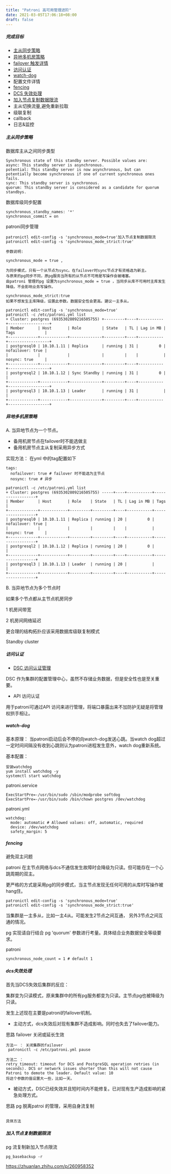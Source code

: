 ```yaml
---
title: "Patroni 高可用管理进阶"
date: 2021-03-05T17:06:18+08:00
draft: false
---
```


##### 完成目标

- [主从同步策略](postgres/patroni02/#主从同步策略)
- [异地多机房策略](postgres/patroni02/#异地多机房策略)
- [failover 触发详情](.)
- [访问认证](postgres/patroni02/#访问认证)
- [watch-dog](postgres/patroni02/#watch-dog)
- 配置文件详情
- [fencing](postgres/patroni02/#fencing)
- [DCS 失效处理](postgres/patroni02/#dcs失效处理)
- [加入节点复制数据限流](postgres/patroni02/#加入节点复制数据限流)
- 主从切换流量,避免重新拉取
- 级联复制
- callback
- 日志&监控

##### 主从同步策略

数据库主从之间同步类型
```
Synchronous state of this standby server. Possible values are:
async: This standby server is asynchronous.
potential: This standby server is now asynchronous, but can potentially become synchronous if one of current synchronous ones fails.
sync: This standby server is synchronous.
quorum: This standby server is considered as a candidate for quorum standbys.
```

数据库级同步配置
```
synchronous_standby_names: '*'
synchronous_commit = on 
```
patroni同步管理

```
patronictl edit-config -s 'synchronous_mode=true'加入节点复制数据限流
patronictl edit-config -s 'synchronous_mode_strict:true'

参数说明:

synchronous_mode = true , 

为同步模式，只有一个从节点为sync。在failover时sync节点才有资格选为新主。
与原来的pg同步不同，原pg服务当所有的从节点不可用是写操作会被堵塞。
由patroni 管理的pg 设置为synchronous_mode = true ，当同步从库不可用时主库发生降级。不会影响业务写操作。

synchronous_mode_strict:true
如果不想发生主库降级，设置此参数。数据安全性会更高。建议一主多从。

```

```
patronictl edit-config -s 'synchronous_mode=true'
patronictl -c /etc/patroni.yml list
+ Cluster: postgres (6935302809216505755) +---------+----+-----------+------------------+
| Member      | Host       | Role         | State   | TL | Lag in MB | Tags             |
+-------------+------------+--------------+---------+----+-----------+------------------+
| postgresql0 | 10.10.1.11 | Replica      | running | 31 |         0 | nofailover: true |
|             |            |              |         |    |           | nosync: true     |
+-------------+------------+--------------+---------+----+-----------+------------------+
| postgresql2 | 10.10.1.12 | Sync Standby | running | 31 |         0 |                  |
+-------------+------------+--------------+---------+----+-----------+------------------+
| postgresql3 | 10.10.1.13 | Leader       | running | 31 |           |                  |
+-------------+------------+--------------+---------+----+-----------+------------------+
```

##### 异地多机房策略

A. 当异地节点为一个节点。

- 备用机房节点在failover时不能选做主
- 备用机房节点主从复制采用异步方式

实现方法： 在yml 中的tag配置如下
```
tags: 
  nofailover: true # failover 时不能选为主节点
  nosync: true # 异步
```

```
patronictl -c /etc/patroni.yml list
+ Cluster: postgres (6935302809216505755) -----+----+-----------+------------------+
| Member      | Host       | Role    | State   | TL | Lag in MB | Tags             |
+-------------+------------+---------+---------+----+-----------+------------------+
| postgresql0 | 10.10.1.11 | Replica | running | 20 |         0 | nofailover: true |
|             |            |         |         |    |           | nosync: true     |
+-------------+------------+---------+---------+----+-----------+------------------+
| postgresql2 | 10.10.1.12 | Replica | running | 20 |         0 |                  |
+-------------+------------+---------+---------+----+-----------+------------------+
| postgresql3 | 10.10.1.13 | Leader  | running | 20 |           |                  |
+-------------+------------+---------+---------+----+-----------+------------------+
```

B. 当异地节点为多个节点时

如果多个节点都从主节点机房同步

1 机房间带宽

2 机房间网络延迟

更合理的结构拓扑应该采用数据库级联复制模式

 Standby cluster

##### 访问认证

- [DSC 访问认证管理](middleware/etcd_auth/)

DSC 作为集群的配置管理中心，虽然不存储业务数据，但是安全性也是至关重要。

- API 访问认证

用于patroni可通过API 访问来进行管理，将端口暴露出来不加防护无疑是将管理权拱手相让。

##### watch-dog 

基本原理： 当patroni启动后会不停的向watch-dog发送心跳。当watch dog超过一定时间间隔没有收到心跳则认为patroni进程发生意外，watch dog重新系统。

基本配置： 

```
安装watchdog
yum install watchdog -y
systemctl start watchdog
```

patroni.service
```
ExecStartPre=-/usr/bin/sudo /sbin/modprobe softdog
ExecStartPre=-/usr/bin/sudo /bin/chown postgres /dev/watchdog
```

patroni.yml
```
watchdog:
  mode: automatic # Allowed values: off, automatic, required
  device: /dev/watchdog
  safety_margin: 5
```

##### fencing

避免双主问题

patroni 在主节点网络与dcs不通信发生故障时会降级为只读。但可能存在一个心跳周期的双主。

更严格的方式是采用pg的同步模式，当主节点发现无任何可用的从库时写操作被hang住。
```
patronictl edit-config -s 'synchronous_mode=true'
patronictl edit-config -s 'synchronous_mode_strict:true'
```

当集群是一主多从，比如一主4从。可能发生2节点之间互通， 另外3节点之间互通的情况。

pg 实现请自行结合 pg 'quorum' 参数进行考量。具体结合业务数据安全等级要求。 

patroni 
```
synchronous_node_count = 1 # default 1
```

##### dcs失效处理

首先当DCS失效后集群的反应：

集群变为只读模式，原来集群中的所有pg服务都变为只读。主节点pg也被降级为只读。

发生上述现在主要是patroni的failover机制。 

- 主动方式，dcs失效后对现有集群不造成影响。同时也失去了failover能力。 

思路 failover 关闭或延长生效
```
方法一 ： 关闭集群的failover
 patronictl -c /etc/patroni.yml pause
```
```
方法二 ： 
retry_timeout: timeout for DCS and PostgreSQL operation retries (in seconds). DCS or network issues shorter than this will not cause Patroni to demote the leader. Default value: 10
将这个参数的值设置大一些，比如一天。
```

- 被动方式，DSC已经失效并且短时间内不能修复。已对现有生产造成影响的紧急处理方式。

思路 pg 脱离patroi 的管理，采用自身流复制

```

具体方法 

```

##### 加入节点复制数据限流

pg 流复制新加入节点限流 

```
pg_basebackup -r
```


https://zhuanlan.zhihu.com/p/260958352
